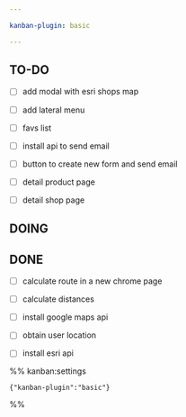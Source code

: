 ```yaml
---

kanban-plugin: basic

---
```


## TO-DO

- [ ] add modal with esri shops map
- [ ] add lateral menu
- [ ] favs list
- [ ] install api to send email
- [ ] button to create new form and send email
- [ ] detail product page
- [ ] detail shop page


## DOING



## DONE

- [ ] calculate route in a new chrome page
- [ ] calculate distances
- [ ] install google maps api
- [ ] obtain user location
- [ ] install esri api




%% kanban:settings
```
{"kanban-plugin":"basic"}
```
%%